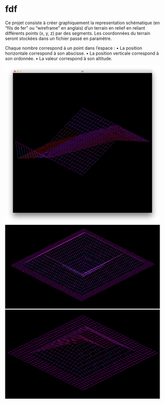 # fdf

Ce projet consiste à créer graphiquement la representation schématique (en “fils de
fer” ou “wireframe” en anglais) d’un terrain en relief en reliant différents points (x, y,
z) par des segments. Les coordonnées du terrain seront stockées dans un fichier passé en
paramètre.

Chaque nombre correspond à un point dans l’espace :
• La position horizontale correspond à son abscisse.
• La position verticale correspond à son ordonnée.
• La valeur correspond à son altitude.

![alt text](https://github.com/GentleOrea/fdf/blob/master/png/img1.png)
![alt text](https://github.com/GentleOrea/fdf/blob/master/png/img2.png)
![alt text](https://github.com/GentleOrea/fdf/blob/master/png/img3.png)
